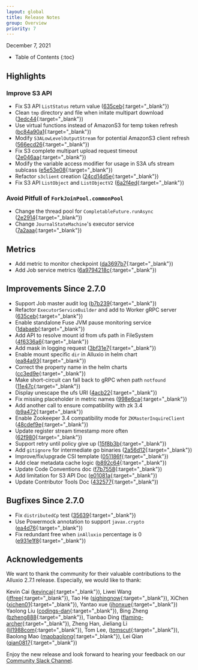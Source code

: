 ```yaml
---
layout: global
title: Release Notes
group: Overview
priority: 7
---
```


December 7, 2021

* Table of Contents
{:toc}

## Highlights

### Improve S3 API
* Fix S3 API `ListStatus` return value ([635ceb](https://github.com/Alluxio/alluxio/commit/635cebb7724d60bd676d0bba5c08d2a8b30e826f){:target="_blank"})
* Clean `tmp` directory and file when initate multipart download ([3edc44](https://github.com/Alluxio/alluxio/commit/3edc44542fc78a376cb8507a6def0026b9ad9d4e){:target="_blank"})
* Use virtual functions instead of AmazonS3 for temp token refresh ([bc84a90a1](https://github.com/Alluxio/alluxio/commit/bc84a90a1d845e10a0d8b85810750cdea031e43e){:target="_blank"})
* Modify `S3ALowLevelOutputStream` for potential AmazonS3 client refresh ([566ecd26](https://github.com/Alluxio/alluxio/commit/566ecd260b7424d42a40dfcaf9349e8940d1fa2c){:target="_blank"})
* Fix S3 complete multipart upload request timeout ([2e046aa](https://github.com/Alluxio/alluxio/commit/2e046aae83facd12cd2776b960e42d7a66cead8c){:target="_blank"})
* Modify the variable access modifier for usage in S3A ufs stream sublcass ([e5e53e08](https://github.com/Alluxio/alluxio/commit/e5e53e08600764843a78a0b4d9ea2bc4f5110471){:target="_blank"})
* Refactor `s3client` creation ([24cd14d5e](https://github.com/Alluxio/alluxio/commit/24cd14d5e003c8df1b8ba8685d2738ab0645c8d8){:target="_blank"})
* Fix S3 API `ListObject` and `ListObjectV2` ([6a2f4ed](https://github.com/Alluxio/alluxio/commit/6a2f4edc3b2a51eaf09aef0909024fae59c0e9ad){:target="_blank"})

### Avoid Pitfull of `ForkJoinPool.commonPool`
* Change the thread pool for `CompletableFuture.runAsync` ([2e2914](https://github.com/Alluxio/alluxio/commit/2e2914dc473435cbaae8924286fb59b8d195d39c){:target="_blank"})
* Change `JournalStateMachine`'s executor service ([7a2aaa](https://github.com/Alluxio/alluxio/commit/7a2aaae3c605349a1e2c8d9f530a54b70c3305c4){:target="_blank"})

## Metrics
* Add metric to monitor checkpoint ([da3697b7](https://github.com/Alluxio/alluxio/commit/da3697b7164ca2c948f48abc7bb14bbe305f701b){:target="_blank"})
* Add Job service metrics ([6a9794218c](https://github.com/Alluxio/alluxio/commit/6a9794218cd1edfd88e7e159a1801419fa98da7d){:target="_blank"})

## Improvements Since 2.7.0 
* Support Job master audit log ([b7b239](https://github.com/Alluxio/alluxio/commit/b7b239658dd3daf0fc998835dd78d39de3f22b1b){:target="_blank"})
* Refactor `ExecutorServiceBuilder` and add to Worker gRPC server ([635ceb](https://github.com/Alluxio/alluxio/commit/635cebb7724d60bd676d0bba5c08d2a8b30e826f){:target="_blank"})
* Enable standalone Fuse JVM pause monitoring service ([1dabaeb](https://github.com/Alluxio/alluxio/commit/1dabaeba80c4c547fe4d32c0da429b1e7377479d){:target="_blank"})
* Add API to resolve mount id from ufs path in FileSystem ([4f6336a6](https://github.com/Alluxio/alluxio/commit/4f6336a6fa5423d0751819ef6b43944785e4292b){:target="_blank"})
* Add mask in logging request ([3bf31e7](https://github.com/Alluxio/alluxio/commit/3bf31e7067a7d757184e205177d9869145456922){:target="_blank"})
* Enable mount specific `dir` in Alluxio in helm chart ([ea84a93](https://github.com/Alluxio/alluxio/commit/ea84a93d53dd7215043975be59716960126748da){:target="_blank"})
* Correct the property name in the helm charts ([cc3ed9e](https://github.com/Alluxio/alluxio/commit/cc3ed9e319c1c90706a9a8ab7bb54d25a435222d){:target="_blank"})
* Make short-circuit can fall back to gRPC when path `notfound` ([11e47c](https://github.com/Alluxio/alluxio/commit/11e47c48990a4703c606621a3ef1013ac0598419){:target="_blank"})
* Display unescape the ufs URI ([4acb22](https://github.com/Alluxio/alluxio/commit/4acb22031385ac05c6c9788ae25f9eb271fb4174){:target="_blank"})
* Fix missing placeholder in metric names ([998e6ca](https://github.com/Alluxio/alluxio/commit/998e6ca51c94c6bb0570159c22acd2c9982a61f7){:target="_blank"})
* Add another call to ensure compatibility with zk 3.4 ([b9a472](https://github.com/Alluxio/alluxio/commit/b9a4726c6081ac8c8e86ec015530658aa59d216a){:target="_blank"})
* Enable Zookeeper 3.4 compatibility mode for `ZKMasterInquireClient` ([48cdef9e](https://github.com/Alluxio/alluxio/commit/48cdef9e1ebb0c359a94c0def3d63d064739f37e){:target="_blank"})
* Update register stream timestamp more often ([62f980](https://github.com/Alluxio/alluxio/commit/62f980a9756e2f83ab1f5801e9040b3bee2d3a99){:target="_blank"})
* Support retry until policy give up ([15f8b3b](https://github.com/Alluxio/alluxio/commit/15f8b3b40bf5c580ed0879e8ca7c7174348f7ee8){:target="_blank"})
* Add `gitignore` for intermediate go binaries ([2a56d12](https://github.com/Alluxio/alluxio/commit/2a56d12759e4e1eada57ea87525cfb0946569b42){:target="_blank"})
* Improve/fix/upgrade CSI template ([051186f](https://github.com/Alluxio/alluxio/commit/051186fdb42a2308843b83f89e14cde6099925d0){:target="_blank"})
* Add clear metadata cache logic ([b892c64](https://github.com/Alluxio/alluxio/commit/b892c642ecbce3dd465eb46f634cc419c2c07430){:target="_blank"})
* Update Code Conventions doc ([f7b7558](https://github.com/Alluxio/alluxio/commit/f7b755887c0e4986558cfd359113c882e5da4192){:target="_blank"})
* Add limitation for S3 API Doc ([e01081a](https://github.com/Alluxio/alluxio/commit/e01081adc7c696f18162034e7001f1d2093ec980){:target="_blank"})
* Update Contributor Tools Doc ([432577](https://github.com/Alluxio/alluxio/commit/4325774f94b2acb2019adeaf3d53713529209e5d){:target="_blank"})

## Bugfixes Since 2.7.0
* Fix `distributedCp` test ([35639](https://github.com/Alluxio/alluxio/commit/35639fa14856539f49f55bad2786b66596737494){:target="_blank"})
* Use Powermock annotation to support `javax.crypto` ([ea4d76](https://github.com/Alluxio/alluxio/commit/ea4d7668b6bf00a480ee61c49963047bdb057db8){:target="_blank"})
* Fix redundant free when `inAlluxio` percentage is 0 ([e931e1f8](https://github.com/Alluxio/alluxio/commit/e931e1f8ae01d215d92d1b4287243adfb38fec32){:target="_blank"})

## Acknowledgements

We want to thank the community for their valuable contributions to the Alluxio 2.7.1 release. Especially, we would like to thank:

Kevin Cai ([kevincai](https://github.com/kevincai){:target="_blank"}), 
Liwei Wang ([jffree](https://github.com/jffree){:target="_blank"}),
Tao He ([sighingnow](https://github.com/sighingnow){:target="_blank"}),
XiChen ([xichen01](https://github.com/xichen01){:target="_blank"}),
Yantao xue ([jhonxue](https://github.com/jhonxue){:target="_blank"})
Yaolong Liu ([codings-dan](https://github.com/codings-dan){:target="_blank"}),
Bing Zheng ([bzheng888](https://github.com/bzheng888){:target="_blank"}),
Tianbao Ding ([flaming-archer](https://github.com/flaming-archer){:target="_blank"}),
Zheng Han, 
Jieliang Li ([ljl1988com](https://github.com/ljl1988com){:target="_blank"}), 
Tom Lee, ([tomscut](https://github.com/tomscut){:target="_blank"}),
Baolong Mao ([maobaolong](https://github.com/maobaolong){:target="_blank"}),
Lei Qian ([qian0817](https://github.com/qian0817){:target="_blank"})

Enjoy the new release and look forward to hearing your feedback on our [Community Slack Channel](https://alluxio.io/slack).